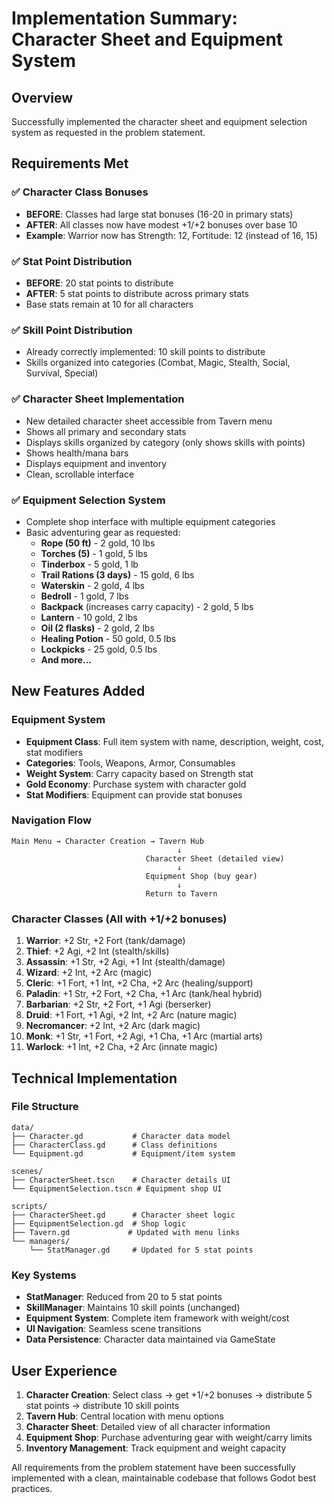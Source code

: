 # Implementation Summary: Character Sheet and Equipment System

## Overview
Successfully implemented the character sheet and equipment selection system as requested in the problem statement.

## Requirements Met

### ✅ Character Class Bonuses
- **BEFORE**: Classes had large stat bonuses (16-20 in primary stats)
- **AFTER**: All classes now have modest +1/+2 bonuses over base 10
- **Example**: Warrior now has Strength: 12, Fortitude: 12 (instead of 16, 15)

### ✅ Stat Point Distribution
- **BEFORE**: 20 stat points to distribute
- **AFTER**: 5 stat points to distribute across primary stats
- Base stats remain at 10 for all characters

### ✅ Skill Point Distribution  
- Already correctly implemented: 10 skill points to distribute
- Skills organized into categories (Combat, Magic, Stealth, Social, Survival, Special)

### ✅ Character Sheet Implementation
- New detailed character sheet accessible from Tavern menu
- Shows all primary and secondary stats
- Displays skills organized by category (only shows skills with points)
- Shows health/mana bars
- Displays equipment and inventory
- Clean, scrollable interface

### ✅ Equipment Selection System
- Complete shop interface with multiple equipment categories
- Basic adventuring gear as requested:
  - **Rope (50 ft)** - 2 gold, 10 lbs
  - **Torches (5)** - 1 gold, 5 lbs  
  - **Tinderbox** - 5 gold, 1 lb
  - **Trail Rations (3 days)** - 15 gold, 6 lbs
  - **Waterskin** - 2 gold, 4 lbs
  - **Bedroll** - 1 gold, 7 lbs
  - **Backpack** (increases carry capacity) - 2 gold, 5 lbs
  - **Lantern** - 10 gold, 2 lbs
  - **Oil (2 flasks)** - 2 gold, 2 lbs
  - **Healing Potion** - 50 gold, 0.5 lbs
  - **Lockpicks** - 25 gold, 0.5 lbs
  - **And more...**

## New Features Added

### Equipment System
- **Equipment Class**: Full item system with name, description, weight, cost, stat modifiers
- **Categories**: Tools, Weapons, Armor, Consumables
- **Weight System**: Carry capacity based on Strength stat
- **Gold Economy**: Purchase system with character gold
- **Stat Modifiers**: Equipment can provide stat bonuses

### Navigation Flow
```
Main Menu → Character Creation → Tavern Hub
                                     ↓
                              Character Sheet (detailed view)
                                     ↓
                              Equipment Shop (buy gear)
                                     ↓
                              Return to Tavern
```

### Character Classes (All with +1/+2 bonuses)
1. **Warrior**: +2 Str, +2 Fort (tank/damage)
2. **Thief**: +2 Agi, +2 Int (stealth/skills)  
3. **Assassin**: +1 Str, +2 Agi, +1 Int (stealth/damage)
4. **Wizard**: +2 Int, +2 Arc (magic)
5. **Cleric**: +1 Fort, +1 Int, +2 Cha, +2 Arc (healing/support)
6. **Paladin**: +1 Str, +2 Fort, +2 Cha, +1 Arc (tank/heal hybrid)
7. **Barbarian**: +2 Str, +2 Fort, +1 Agi (berserker)
8. **Druid**: +1 Fort, +1 Agi, +2 Int, +2 Arc (nature magic)
9. **Necromancer**: +2 Int, +2 Arc (dark magic)
10. **Monk**: +1 Str, +1 Fort, +2 Agi, +1 Cha, +1 Arc (martial arts)
11. **Warlock**: +1 Int, +2 Cha, +2 Arc (innate magic)

## Technical Implementation

### File Structure
```
data/
├── Character.gd           # Character data model
├── CharacterClass.gd      # Class definitions  
└── Equipment.gd           # Equipment/item system

scenes/
├── CharacterSheet.tscn    # Character details UI
└── EquipmentSelection.tscn # Equipment shop UI

scripts/
├── CharacterSheet.gd      # Character sheet logic
├── EquipmentSelection.gd  # Shop logic
├── Tavern.gd             # Updated with menu links
└── managers/
    └── StatManager.gd     # Updated for 5 stat points
```

### Key Systems
- **StatManager**: Reduced from 20 to 5 stat points
- **SkillManager**: Maintains 10 skill points (unchanged)
- **Equipment System**: Complete item framework with weight/cost
- **UI Navigation**: Seamless scene transitions
- **Data Persistence**: Character data maintained via GameState

## User Experience
1. **Character Creation**: Select class → get +1/+2 bonuses → distribute 5 stat points → distribute 10 skill points
2. **Tavern Hub**: Central location with menu options
3. **Character Sheet**: Detailed view of all character information
4. **Equipment Shop**: Purchase adventuring gear with weight/carry limits
5. **Inventory Management**: Track equipment and weight capacity

All requirements from the problem statement have been successfully implemented with a clean, maintainable codebase that follows Godot best practices.